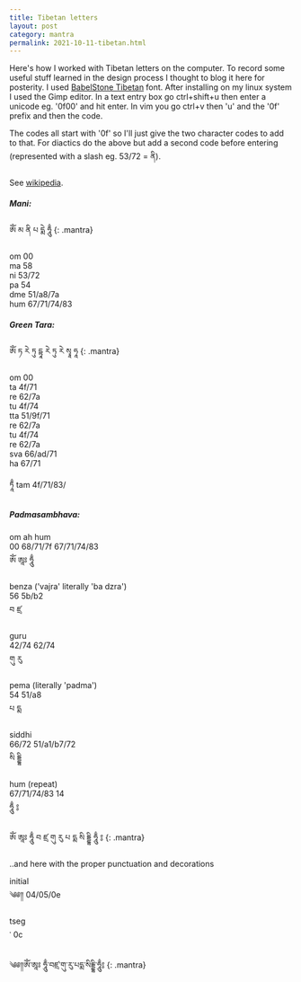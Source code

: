 ```yaml
---
title: Tibetan letters
layout: post
category: mantra
permalink: 2021-10-11-tibetan.html
---
```


Here's how I worked with Tibetan letters on the computer. To record some useful stuff learned in the design process I thought to blog it here for posterity. I used [BabelStone Tibetan](https://babelstone.co.uk/Fonts/Tibetan.html) font. After installing on my linux system I used the Gimp editor. In a text entry box go ctrl+shift+u then enter a unicode eg. '0f00' and hit enter. In vim you go ctrl+v then 'u' and the '0f' prefix and then the code.  

The codes all start with '0f' so I'll just give the two character codes to add to that. For diactics do the above but add a second code before entering (represented with a slash eg. 53/72 = ནི).  

See [wikipedia](https://en.wikipedia.org/wiki/Tibetan_script#Unicode).

##### Mani:

ༀ མ ནི པ དྨེ ཧཱུྃ
{: .mantra} 

om 00  
ma 58  
ni 53/72  
pa 54  
dme 51/a8/7a  
hum 67/71/74/83  

##### Green Tara:  

ༀ ཏ རེ ཏུ དྟཱ རེ ཏུ རེ སྭཱ ཧཱ
{: .mantra} 

om 00  
ta 4f/71  
re 62/7a  
tu 4f/74  
tta 51/9f/71  
re 62/7a  
tu 4f/74  
re 62/7a  
sva 66/ad/71  
ha 67/71  

ཏཱྃ tam 4f/71/83/


##### Padmasambhava:  
om ah hum  
00 68/71/7f 67/71/74/83  
ༀ ཨཱཿ ཧཱུྃ   

benza ('vajra' literally 'ba dzra')  
56 5b/b2  
བ ཛྲ  

guru  
42/74 62/74  
གུ རུ  

pema (literally 'padma')  
54 51/a8  
པ དྨ  

siddhi  
66/72 51/a1/b7/72  
སི དྡྷི  

hum (repeat)   
67/71/74/83 14  
ཧཱུྃ ༔  


ༀ ཨཱཿ ཧཱུྃ  བ ཛྲ གུ རུ པ དྨ སི དྡྷི ཧཱུྃ ༔
{: .mantra} 

..and here with the proper punctuation and decorations  

initial  
༄༅༎ 04/05/0e  


tseg  
༌ 0c

༄༅༎ༀ༌ཨཱཿ ཧཱུྃ༌བཛྲ༌གུ༌རུ༌པདྨ༌སིདྡྷི༌ཧཱུྃ༔
{: .mantra} 
